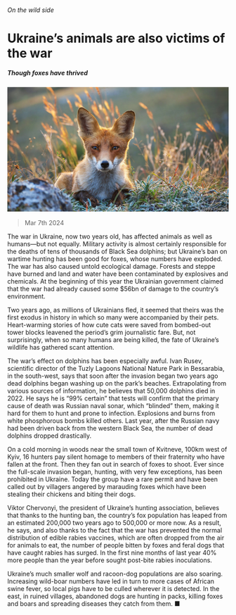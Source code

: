 ###### On the wild side

# Ukraine’s animals are also victims of the war 

##### Though foxes have thrived 

![image](images/20240309_EUP003.jpg) 

> Mar 7th 2024 

The war in Ukraine, now two years old, has affected animals as well as humans—but not equally. Military activity is almost certainly responsible for the deaths of tens of thousands of Black Sea dolphins; but Ukraine’s ban on wartime hunting has been good for foxes, whose numbers have exploded. The war has also caused untold ecological damage. Forests and steppe have burned and land and water have been contaminated by explosives and chemicals. At the beginning of this year the Ukrainian government claimed that the war had already caused some $56bn of damage to the country’s environment. 

Two years ago, as millions of Ukrainians fled, it seemed that theirs was the first exodus in history in which so many were accompanied by their pets. Heart-warming stories of how cute cats were saved from bombed-out tower blocks leavened the period’s grim journalistic fare. But, not surprisingly, when so many humans are being killed, the fate of Ukraine’s wildlife has gathered scant attention. 


The war’s effect on dolphins has been especially awful. Ivan Rusev, scientific director of the Tuzly Lagoons National Nature Park in Bessarabia, in the south-west, says that soon after the invasion began two years ago dead dolphins began washing up on the park’s beaches. Extrapolating from various sources of information, he believes that 50,000 dolphins died in 2022. He says he is “99% certain” that tests will confirm that the primary cause of death was Russian naval sonar, which “blinded” them, making it hard for them to hunt and prone to infection. Explosions and burns from white phosphorous bombs killed others. Last year, after the Russian navy had been driven back from the western Black Sea, the number of dead dolphins dropped drastically. 

On a cold morning in woods near the small town of Kvitneve, 100km west of Kyiv, 16 hunters pay silent homage to members of their fraternity who have fallen at the front. Then they fan out in search of foxes to shoot. Ever since the full-scale invasion began, hunting, with very few exceptions, has been prohibited in Ukraine. Today the group have a rare permit and have been called out by villagers angered by marauding foxes which have been stealing their chickens and biting their dogs. 

Viktor Chervonyi, the president of Ukraine’s hunting association, believes that thanks to the hunting ban, the country’s fox population has leaped from an estimated 200,000 two years ago to 500,000 or more now. As a result, he says, and also thanks to the fact that the war has prevented the normal distribution of edible rabies vaccines, which are often dropped from the air for animals to eat, the number of people bitten by foxes and feral dogs that have caught rabies has surged. In the first nine months of last year 40% more people than the year before sought post-bite rabies inoculations. 

Ukraine’s much smaller wolf and racoon-dog populations are also soaring. Increasing wild-boar numbers have led in turn to more cases of African swine fever, so local pigs have to be culled wherever it is detected. In the east, in ruined villages, abandoned dogs are hunting in packs, killing foxes and boars and spreading diseases they catch from them. ■


